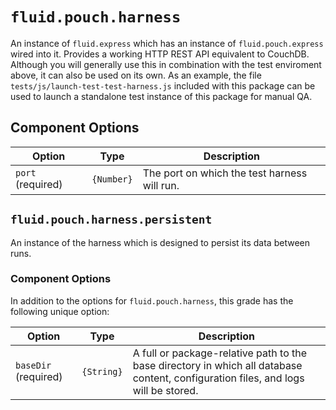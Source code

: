# `fluid.pouch.harness`

An instance of `fluid.express` which has an instance of `fluid.pouch.express` wired into it.  Provides a working HTTP REST
API equivalent to CouchDB.  Although you will generally use this in combination with the test enviroment above, it can
also be used on its own. As an example, the file `tests/js/launch-test-test-harness.js` included with this package can
be used to launch a standalone test instance of this package for manual QA.

## Component Options

| Option            | Type       | Description |
| ----------------- | ---------- | ----------- |
| `port` (required) | `{Number}` | The port on which the test harness will run. |

## `fluid.pouch.harness.persistent`

An instance of the harness which is designed to persist its data between runs.

### Component Options

In addition to the options for `fluid.pouch.harness`, this grade has the following unique option:

| Option               | Type       | Description |
| -------------------- | ---------- | ----------- |
| `baseDir` (required) | `{String}` | A full or package-relative path to the base directory in which all database content, configuration files, and logs will be stored. |
